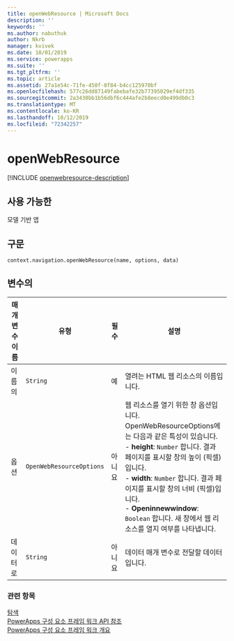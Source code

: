 ```yaml
---
title: openWebResource | Microsoft Docs
description: ''
keywords: ''
ms.author: nabuthuk
author: Nkrb
manager: kvivek
ms.date: 10/01/2019
ms.service: powerapps
ms.suite: ''
ms.tgt_pltfrm: ''
ms.topic: article
ms.assetid: 27a1e54c-71fe-450f-8f84-b4cc125970bf
ms.openlocfilehash: 577c26dd87149fabebafe32b77395029ef4df335
ms.sourcegitcommit: 2a3430bb1b56dbf6c444afe2b8eecd0e499db0c3
ms.translationtype: MT
ms.contentlocale: ko-KR
ms.lasthandoff: 10/12/2019
ms.locfileid: "72342257"
---
```

# <a name="openwebresource"></a>openWebResource

[!INCLUDE [openwebresource-description](includes/openwebresource-description.md)]

## <a name="available-for"></a>사용 가능한 

모델 기반 앱

## <a name="syntax"></a>구문

`context.navigation.openWebResource(name, options, data)`

## <a name="parameters"></a>변수의

| 매개 변수 이름|유형|필수|설명|
| ------------- |----|--------|-----------|
|이름의|`String`|예|열려는 HTML 웹 리소스의 이름입니다.|
|옵션|`OpenWebResourceOptions`|아니요|웹 리소스를 열기 위한 창 옵션입니다. OpenWebResourceOptions에는 다음과 같은 특성이 있습니다.<br/>- **height**: `Number` 합니다. 결과 페이지를 표시할 창의 높이 (픽셀)입니다.<br/>- **width**: `Number` 합니다. 결과 페이지를 표시할 창의 너비 (픽셀)입니다.<br/>- **Openinnewwindow**: `Boolean` 합니다. 새 창에서 웹 리소스를 열지 여부를 나타냅니다.|
|데이터로|`String`|아니요|데이터 매개 변수로 전달할 데이터입니다.

### <a name="related-topics"></a>관련 항목

[탐색](../navigation.md)<br/>
[PowerApps 구성 요소 프레임 워크 API 참조](../../reference/index.md)<br/>
[PowerApps 구성 요소 프레임 워크 개요](../../overview.md)